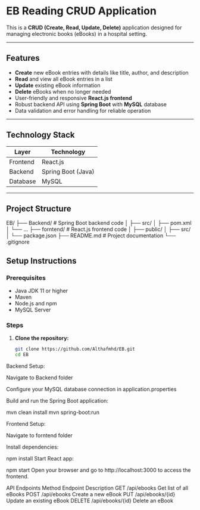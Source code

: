 # EB Reading CRUD Application

This is a **CRUD (Create, Read, Update, Delete)** application designed for managing electronic books (eBooks) in a hospital setting.

---

## Features

- **Create** new eBook entries with details like title, author, and description
- **Read** and view all eBook entries in a list
- **Update** existing eBook information
- **Delete** eBooks when no longer needed
- User-friendly and responsive **React.js frontend**
- Robust backend API using **Spring Boot** with **MySQL** database
- Data validation and error handling for reliable operation

---

## Technology Stack

| Layer    | Technology        |
| -------- | ----------------- |
| Frontend | React.js          |
| Backend  | Spring Boot (Java)|
| Database | MySQL             |

---

## Project Structure

EB/
├── Backend/ # Spring Boot backend code
│ ├── src/
│ ├── pom.xml
│ └── ...
├── forntend/ # React.js frontend code
│ ├── public/
│ ├── src/
│ └── package.json
├── README.md # Project documentation
└── .gitignore



## Setup Instructions

### Prerequisites

- Java JDK 11 or higher
- Maven
- Node.js and npm
- MySQL Server

### Steps

1. **Clone the repository:**
   ```bash
   git clone https://github.com/Althafmhd/EB.git
   cd EB
Backend Setup:

Navigate to Backend folder

Configure your MySQL database connection in application.properties

Build and run the Spring Boot application:


mvn clean install
mvn spring-boot:run

Frontend Setup:

Navigate to forntend folder

Install dependencies:


npm install
Start React app:


npm start
Open your browser and go to http://localhost:3000 to access the frontend.

API Endpoints
Method	Endpoint	Description
GET	/api/ebooks	Get list of all eBooks
POST	/api/ebooks	Create a new eBook
PUT	/api/ebooks/{id}	Update an existing eBook
DELETE	/api/ebooks/{id}	Delete an eBook

